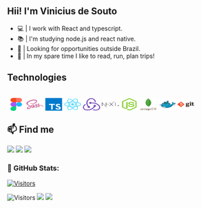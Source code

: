 ## Hii! I'm Vinicius de Souto 
- 💻 | I work with React and typescript.
- :books: | I'm studying node.js and react native.
- 🚀 | Looking for opportunities outside Brazil.
- 💙 | In my spare time I like to read, run, plan trips!
 
## Technologies
  
<div style="display: inline_block"><br>
  <img align="center" alt="vini-Figma" height="30" width="40" src="./figma-original.svg">
  <img align="center" alt="vini-Sass" height="30" width="40" src="./sass-original.svg">
  <img align="center" alt="vini-Ts" height="30" width="40" src="./typescript-original.svg">
  <img align="center" alt="vini-React" height="30" width="40" src="./react-original.svg">
  <img align="center" alt="vini-Redux" height="30" width="40" src="./redux-original.svg">
  <img align="center" alt="vini-Next" height="30" width="40" src="./nextjs-original-wordmark.svg">
  <img align="center" alt="vini-Node" height="30" width="40" src="./nodejs-original.svg">
  <img align="center" alt="vini-Mongo" height="30" width="40" src="./mongodb-original-wordmark.svg">
  <img align="center" alt="vini-Docker" height="30" width="40" src="./docker-original.svg">
  <img align="center" alt="vini-Git" height="30" width="40" src="./git-original-wordmark.svg">
</div>
  

## :mailbox: Find me

<div> 
  <a href="https://instagram.com/soutovnc" target="_blank"><img src="https://img.shields.io/badge/-Instagram-%23E4405F?style=for-the-badge&logo=instagram&logoColor=white" target="_blank"></a>
  <a href = "mailto:viniciusdesouto@gmail.com"><img src="https://img.shields.io/badge/-Gmail-%23333?style=for-the-badge&logo=gmail&logoColor=white" target="_blank"></a>
  <a href="https://www.linkedin.com/in/soutovnc" target="_blank"><img src="https://img.shields.io/badge/-LinkedIn-%230077B5?style=for-the-badge&logo=linkedin&logoColor=white" target="_blank"></a> 
 
<!--   ![Snake animation](https://github.com/soutovnc/soutovnc/blob/output/github-contribution-grid-snake.svg) -->
 
</div>

### 🚀 GitHub Stats:
[![Visitors](https://api.visitorbadge.io/api/visitors?path=https%3A%2F%2Fgithub.com%2Fsoutovnc&label=visitors&countColor=%232ccce4&style=flat)](https://visitorbadge.io/status?path=https%3A%2F%2Fgithub.com%2Fsoutovnc)

![Visitors](https://api.visitorbadge.io/api/visitors?path=https%3A%2F%2Fgithub.com%2Fsoutovnc&label=visitors&countColor=%232ccce4&style=flat)
![](https://github-readme-streak-stats.herokuapp.com/?user=soutovnc&theme=graywhite&hide_border=false) 
![](https://github-readme-stats.vercel.app/api/top-langs/?username=soutovnc&theme=graywhite&hide_border=true&include_all_commits=false&count_private=true&layout=compact)

